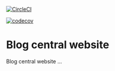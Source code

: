 [![CircleCI](https://circleci.com/gh/akyare/spring5-reactive-mongo-recipe-app.svg?style=svg)](https://app.circleci.com/pipelines/github/akyare/spring5-reactive-mongo-recipe-app)

[![codecov](https://codecov.io/gh/akyare/spring5-reactive-mongo-recipe-app/branch/master/graph/badge.svg?token=wLSS1dKIms)](https://codecov.io/gh/akyare/spring5-reactive-mongo-recipe-app)


# Blog central website

Blog central website ...